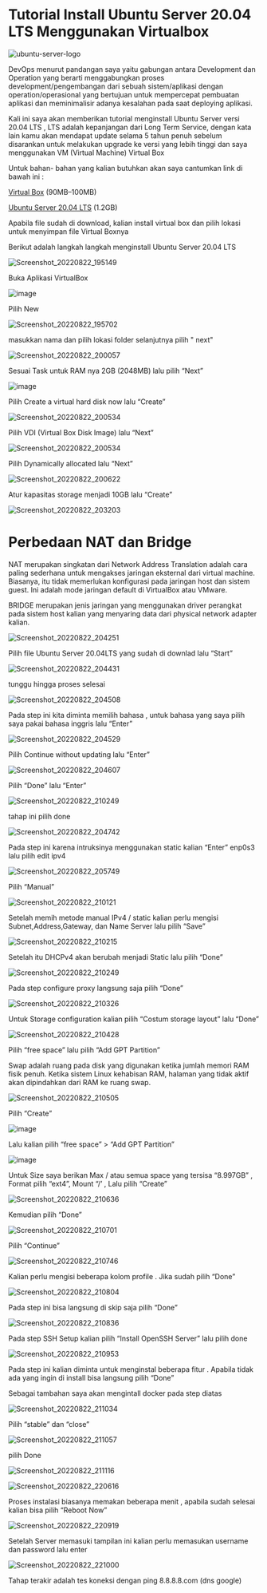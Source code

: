 # Tutorial Install Ubuntu Server 20.04 LTS Menggunakan Virtualbox
![ubuntu-server-logo](https://user-images.githubusercontent.com/78194305/186046844-12cadd9d-4547-4a00-8aae-8e9e876b8d24.png)

DevOps menurut pandangan saya yaitu gabungan antara Development dan Operation yang berarti menggabungkan proses development/pengembangan dari sebuah sistem/aplikasi dengan operation/operasional yang bertujuan untuk mempercepat pembuatan aplikasi dan meminimalisir adanya kesalahan pada saat deploying aplikasi.

Kali ini saya akan memberikan tutorial menginstall Ubuntu Server versi 20.04 LTS , LTS adalah kepanjangan dari Long Term Service, dengan kata lain kamu akan mendapat update selama 5 tahun penuh sebelum disarankan untuk melakukan upgrade ke versi yang lebih tinggi dan saya menggunakan VM (Virtual Machine) Virtual Box

Untuk bahan- bahan yang kalian butuhkan akan saya cantumkan link di bawah ini :

[Virtual Box](https://www.virtualbox.org/wiki/Downloads) (90MB–100MB)

[Ubuntu Server 20.04 LTS](https://ubuntu.com/download/server) (1.2GB)

Apabila file sudah di download, kalian install virtual box dan pilih lokasi untuk menyimpan file Virtual Boxnya

Berikut adalah langkah langkah menginstall Ubuntu Server 20.04 LTS

![Screenshot_20220822_195149](https://user-images.githubusercontent.com/78194305/186048540-6d3f74ca-7286-4916-8598-76de1b41f041.png)

Buka Aplikasi VirtualBox

![image](https://user-images.githubusercontent.com/78194305/186048703-c50cc4b0-8dfb-4f33-8cb7-0c5baeea473c.png)

Pilih New

![Screenshot_20220822_195702](https://user-images.githubusercontent.com/78194305/186048843-a27c0243-5777-41e6-9bdc-f7eb154e0847.png)

masukkan nama dan pilih lokasi folder selanjutnya pilih " next"

![Screenshot_20220822_200057](https://user-images.githubusercontent.com/78194305/186049279-0be58590-e0fa-4b32-8706-9334882b0307.png)

Sesuai Task untuk RAM nya 2GB (2048MB) lalu pilih “Next”


![image](https://user-images.githubusercontent.com/78194305/186049699-4b8a87dc-5d3b-4b00-abdd-c0e02b5dabed.png)


Pilih Create a virtual hard disk now lalu “Create”

![Screenshot_20220822_200534](https://user-images.githubusercontent.com/78194305/186049858-5ef62954-8914-4c1d-8595-a71dfc36d654.png)


Pilih VDI (Virtual Box Disk Image) lalu “Next”

![Screenshot_20220822_200534](https://user-images.githubusercontent.com/78194305/186049962-9926f3c6-4214-46b1-906f-376bbb8eab5c.png)

Pilih Dynamically allocated lalu “Next”

![Screenshot_20220822_200622](https://user-images.githubusercontent.com/78194305/186050035-e587faed-2a77-40bf-8f77-1958ebaaef52.png)

Atur kapasitas storage menjadi 10GB lalu “Create”

![Screenshot_20220822_203203](https://user-images.githubusercontent.com/78194305/186050219-fe762706-8943-435f-ac46-419e4d0aec19.png)

# Perbedaan NAT dan Bridge

NAT merupakan singkatan dari Network Address Translation adalah cara paling sederhana untuk mengakses jaringan eksternal dari virtual machine. Biasanya, itu tidak memerlukan konfigurasi pada jaringan host dan sistem guest. Ini adalah mode jaringan default di VirtualBox atau VMware.

BRIDGE merupakan jenis jaringan yang menggunakan driver perangkat pada sistem host kalian yang menyaring data dari physical network adapter kalian.


![Screenshot_20220822_204251](https://user-images.githubusercontent.com/78194305/186051488-bc4bb3a7-b532-48d7-9a9e-a6f4aa3c80c0.png)

Pilih file Ubuntu Server 20.04LTS yang sudah di downlad lalu “Start”

![Screenshot_20220822_204431](https://user-images.githubusercontent.com/78194305/186051622-8d1d1da0-4a82-43f0-8b26-8ef7f158dc7a.png)

tunggu hingga proses selesai

![Screenshot_20220822_204508](https://user-images.githubusercontent.com/78194305/186051768-fadd31dc-ffe4-403e-8c2a-8513cf808570.png)

Pada step ini kita diminta memilih bahasa , untuk bahasa yang saya pilih saya pakai bahasa inggris lalu “Enter”

![Screenshot_20220822_204529](https://user-images.githubusercontent.com/78194305/186051845-0386f9cb-1cd4-4a7b-ae93-7136e9c2b4d0.png)

Pilih Continue without updating lalu “Enter”

![Screenshot_20220822_204607](https://user-images.githubusercontent.com/78194305/186051987-779becae-e023-4c14-a592-5b565e93e2bf.png)

Pilih “Done” lalu “Enter”

![Screenshot_20220822_210249](https://user-images.githubusercontent.com/78194305/186052186-8c5a0bee-bc25-4d26-a0fb-0bc7275972bb.png)

tahap ini pilih done 

![Screenshot_20220822_204742](https://user-images.githubusercontent.com/78194305/186052592-adf5d422-4479-47a3-8a60-bea34b2bd648.png)

Pada step ini karena intruksinya menggunakan static kalian “Enter” enp0s3 lalu pilih edit ipv4

![Screenshot_20220822_205749](https://user-images.githubusercontent.com/78194305/186054074-d618f086-7ede-47a5-971e-2887309c9c1c.png)

Pilih “Manual”

![Screenshot_20220822_210121](https://user-images.githubusercontent.com/78194305/186054166-d8f21280-d43b-439b-88e0-3bbb9e8ea8d6.png)

Setelah memih metode manual IPv4 / static kalian perlu mengisi Subnet,Address,Gateway, dan Name Server lalu pilih “Save”

![Screenshot_20220822_210215](https://user-images.githubusercontent.com/78194305/186073171-6a49c1db-2577-4e77-8522-f66dc7a62076.png)

Setelah itu DHCPv4 akan berubah menjadi Static lalu pilih “Done”

![Screenshot_20220822_210249](https://user-images.githubusercontent.com/78194305/186100075-afae8d5e-3392-49b5-a62d-b78372d7fad1.png)

Pada step configure proxy langsung saja pilih “Done”

![Screenshot_20220822_210326](https://user-images.githubusercontent.com/78194305/186100228-d40db681-1a58-4352-8a8a-92b45ad964f9.png)

Untuk Storage configuration kalian pilih “Costum storage layout” lalu “Done”

![Screenshot_20220822_210428](https://user-images.githubusercontent.com/78194305/186100890-96d16f91-c8d2-4272-9af8-aa6e737348c2.png)

Pilih “free space” lalu pilih “Add GPT Partition”

Swap adalah ruang pada disk yang digunakan ketika jumlah memori RAM fisik penuh. Ketika sistem Linux kehabisan RAM, halaman yang tidak aktif akan dipindahkan dari RAM ke ruang swap.

![Screenshot_20220822_210505](https://user-images.githubusercontent.com/78194305/186101188-e67e2699-6e5f-4db9-94ff-75179662d267.png)

Pilih “Create”

![image](https://user-images.githubusercontent.com/78194305/186101422-84c879dd-2c19-48ae-a123-63ffbdc0b0d8.png)

Lalu kalian pilih “free space” > “Add GPT Partition”

![image](https://user-images.githubusercontent.com/78194305/186101956-70918d58-af9c-4e0a-b5c3-9c61e7c49407.png)


Untuk Size saya berikan Max / atau semua space yang tersisa “8.997GB” , Format pilih “ext4”, Mount “/’ , Lalu pilih “Create”

![Screenshot_20220822_210636](https://user-images.githubusercontent.com/78194305/186102061-cf5de252-1fbc-4c9a-acf1-a9fdf9bf43ef.png)

Kemudian pilih “Done”

![Screenshot_20220822_210701](https://user-images.githubusercontent.com/78194305/186102147-b0e7877a-8443-445b-863b-e7f0e55ebed0.png)

Pilih “Continue”

![Screenshot_20220822_210746](https://user-images.githubusercontent.com/78194305/186102251-7598b343-ae0d-4c20-98e3-e48727842d6b.png)

Kalian perlu mengisi beberapa kolom profile . Jika sudah pilih “Done”

![Screenshot_20220822_210804](https://user-images.githubusercontent.com/78194305/186102417-8def264a-702b-45d3-9045-66976f35babc.png)

Pada step ini bisa langsung di skip saja pilih “Done”

![Screenshot_20220822_210836](https://user-images.githubusercontent.com/78194305/186102546-4806c8b6-3f5f-4771-ba6e-3e216778805b.png)

Pada step SSH Setup kalian pilih “Install OpenSSH Server” lalu pilih done

![Screenshot_20220822_210953](https://user-images.githubusercontent.com/78194305/186102708-6c0e5e24-7baf-40b3-b4d7-2619d7b5c364.png)

Pada step ini kalian diminta untuk menginstal beberapa fitur . Apabila tidak ada yang ingin di install bisa langsung pilih “Done”

Sebagai tambahan saya akan mengintall docker pada step diatas

![Screenshot_20220822_211034](https://user-images.githubusercontent.com/78194305/186102892-67917434-f396-4401-b773-e67d39ce2a55.png)

Pilih “stable” dan “close”

![Screenshot_20220822_211057](https://user-images.githubusercontent.com/78194305/186103009-2959d9d9-5e9e-47ed-9d29-90797cba34f1.png)

pilih Done 

![Screenshot_20220822_211116](https://user-images.githubusercontent.com/78194305/186103291-e2833c1e-1749-45ef-924e-e199481b7dc4.png)

![Screenshot_20220822_220616](https://user-images.githubusercontent.com/78194305/186103539-379d0d19-f51e-4162-8c1a-1775a6a87bd5.png)


Proses instalasi biasanya memakan beberapa menit , apabila sudah selesai kalian bisa pilih “Reboot Now”

![Screenshot_20220822_220919](https://user-images.githubusercontent.com/78194305/186103738-b2bcaa39-9c4d-4144-89ff-872243e78410.png)

Setelah Server memasuki tampilan ini kalian perlu memasukan username dan password lalu enter

![Screenshot_20220822_221000](https://user-images.githubusercontent.com/78194305/186103944-fcf8bcea-b763-415b-a17f-28e83fad088c.png)

Tahap terakir adalah tes koneksi dengan ping 8.8.8.8.com (dns google)


















